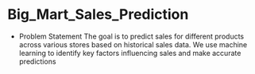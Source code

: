 # Big_Mart_Sales_Prediction
* Problem Statement
The goal is to predict sales for different products across various stores based on historical sales data. We use machine learning to identify key factors influencing sales and make accurate predictions
